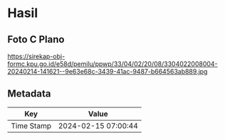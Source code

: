 # Hasil

## Foto C Plano

https://sirekap-obj-formc.kpu.go.id/e58d/pemilu/ppwp/33/04/02/20/08/3304022008004-20240214-141621--9e63e68c-3439-41ac-9487-b664563ab889.jpg


## Metadata

| Key        | Value               |
| ---------- | ------------------- |
| Time Stamp | 2024-02-15 07:00:44 |




